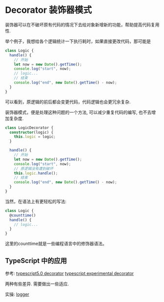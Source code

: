 # Decorator 装饰器模式

装饰器可以在不破坏原有代码的情况下去给对象新增新的功能，帮助提高代码复用性.

举个例子，我想给各个逻辑统计一下执行耗时，如果直接更改代码，那可能是

```ts
class Logic {
  handle() {
    // 开始
    let now = new Date().getTime();
    console.log("start", now);
    // logic...
    // 结束
    console.log("end", new Date().getTime() - now);
  }
}
```

可以看到，原逻辑的前后都会变更代码，代码逻辑也会更冗余复杂.

装饰器模式，便是处理这种问题的一个方法, 可以减少重复代码的编写, 也不去增加复杂度.

```ts
class LogicDecorator {
  constructor(logic) {
    this.logic = logic;
  }

  handle() {
    // 开始
    let now = new Date().getTime();
    console.log("start", now);
    // 原逻辑没有遭到破坏
    this.logic.handle();
    // 结束
    console.log("end", new Date().getTime() - now);
  }
}
```

当然，在语法上有更轻松的写法:

```ts
class Logic {
  @counttime()
  handle() {
    // logic...
  }
}
```

这里的counttime就是一些编程语言中的修饰器语法。

## TypeScript 中的应用

参考:
[typescript5.0 decorator](https://devblogs.microsoft.com/typescript/announcing-typescript-5-0/#decorators)
[typescript experimental decorator](https://www.typescriptlang.org/docs/handbook/decorators.html)

两种有些差异. 需要做出一些适应.

实操:
[logger](https://github.com/hanyaonian/m-logger)
